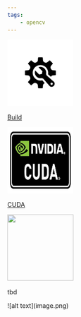 ```yaml
---
tags:
    - opencv
---
```


<div class="grid-container">
    <div class="grid-item">
        <a href="build">
            <img src="images/build.png"  width="150" height="150">
            <p>Build</p>
        </a>
    </div>
    <div class="grid-item">
        <a href="cuda">
            <img src="images/cuda.png"  width="150" height="150">
            <p>CUDA</p>
        </a>
    </div>
    <div class="grid-item">
        <img src="images/website.png"   width="150" height="150">
        <p>tbd</p>
    </div>

</div>
![alt text](image.png)